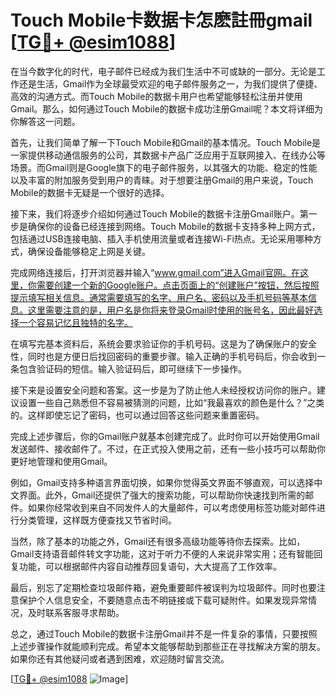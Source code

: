 # Touch Mobile卡数据卡怎麽註冊gmail [[TG💪+ @esim1088](https://t.me/s/esim1088)]

在当今数字化的时代，电子邮件已经成为我们生活中不可或缺的一部分。无论是工作还是生活，Gmail作为全球最受欢迎的电子邮件服务之一，为我们提供了便捷、高效的沟通方式。而Touch Mobile的数据卡用户也希望能够轻松注册并使用Gmail。那么，如何通过Touch Mobile的数据卡成功注册Gmail呢？本文将详细为你解答这一问题。

首先，让我们简单了解一下Touch Mobile和Gmail的基本情况。Touch Mobile是一家提供移动通信服务的公司，其数据卡产品广泛应用于互联网接入、在线办公等场景。而Gmail则是Google旗下的电子邮件服务，以其强大的功能、稳定的性能以及丰富的附加服务受到用户的青睐。对于想要注册Gmail的用户来说，Touch Mobile的数据卡无疑是一个很好的选择。

接下来，我们将逐步介绍如何通过Touch Mobile的数据卡注册Gmail账户。第一步是确保你的设备已经连接到网络。Touch Mobile的数据卡支持多种上网方式，包括通过USB连接电脑、插入手机使用流量或者连接Wi-Fi热点。无论采用哪种方式，确保设备能够稳定上网是关键。

完成网络连接后，打开浏览器并输入“www.gmail.com”进入Gmail官网。在这里，你需要创建一个新的Google账户。点击页面上的“创建账户”按钮，然后按照提示填写相关信息。通常需要填写的名字、用户名、密码以及手机号码等基本信息。这里需要注意的是，用户名是你将来登录Gmail时使用的账号名，因此最好选择一个容易记忆且独特的名字。

在填写完基本资料后，系统会要求验证你的手机号码。这是为了确保账户的安全性，同时也是方便日后找回密码的重要步骤。输入正确的手机号码后，你会收到一条包含验证码的短信。输入验证码后，即可继续下一步操作。

接下来是设置安全问题和答案。这一步是为了防止他人未经授权访问你的账户。建议设置一些自己熟悉但不容易被猜测的问题，比如“我最喜欢的颜色是什么？”之类的。这样即使忘记了密码，也可以通过回答这些问题来重置密码。

完成上述步骤后，你的Gmail账户就基本创建完成了。此时你可以开始使用Gmail发送邮件、接收邮件了。不过，在正式投入使用之前，还有一些小技巧可以帮助你更好地管理和使用Gmail。

例如，Gmail支持多种语言界面切换，如果你觉得英文界面不够直观，可以选择中文界面。此外，Gmail还提供了强大的搜索功能，可以帮助你快速找到所需的邮件。如果你经常收到来自不同发件人的大量邮件，可以考虑使用标签功能对邮件进行分类管理，这样既方便查找又节省时间。

当然，除了基本的功能之外，Gmail还有很多高级功能等待你去探索。比如，Gmail支持语音邮件转文字功能，这对于听力不便的人来说非常实用；还有智能回复功能，可以根据邮件内容自动推荐回复语句，大大提高了工作效率。

最后，别忘了定期检查垃圾邮件箱，避免重要邮件被误判为垃圾邮件。同时也要注意保护个人信息安全，不要随意点击不明链接或下载可疑附件。如果发现异常情况，及时联系客服寻求帮助。

总之，通过Touch Mobile的数据卡注册Gmail并不是一件复杂的事情，只要按照上述步骤操作就能顺利完成。希望本文能够帮助到那些正在寻找解决方案的朋友。如果你还有其他疑问或者遇到困难，欢迎随时留言交流。

[[TG💪+ @esim1088](https://t.me/s/esim1088) ![Image](https://i.postimg.cc/4NQfJmqS/Snipaste-2025-05-13-00-14-12.png)]
